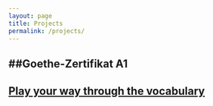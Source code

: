 ```yaml
---
layout: page
title: Projects
permalink: /projects/
---
```



##Goethe-Zertifikat A1
---
[Play your way through the vocabulary](www.bing.com)
---
